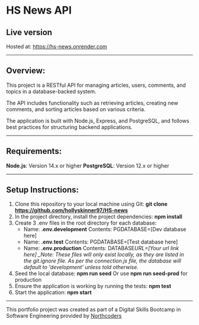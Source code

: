 # HS News API

## Live version

Hosted at: https://hs-news.onrender.com

---

## Overview:

This project is a RESTful API for managing articles, users, comments, and topics in a database-backed system.

The API includes functionality such as retrieving articles, creating new comments, and sorting articles based on various criteria.

The application is built with Node.js, Express, and PostgreSQL, and follows best practices for structuring backend applications.

---

## Requirements:

**Node.js**: Version 14.x or higher
**PostgreSQL**: Version 12.x or higher

---

## Setup Instructions:

1. Clone this repository to your local machine using Git:
   **git clone https://github.com/hollyskinner97/HS-news**
2. In the project directory, install the project dependencies:
   **npm install**
3. Create 3 .env files in the root directory for each database:
   - Name: **.env.development**
     Contents: PGDATABASE=[Dev database here]
   - Name: **.env.test**
     Contents: PGDATABASE=[Test database here]
   - Name: **.env.production**
     Contents: DATABASE*URL=[Your url link here]
     \_Note: These files will only exist locally, as they are listed in the git.ignore file. As per the connection.js file, the database will default to 'development' unless told otherwise.*
4. Seed the local database: **npm run seed**
   Or use **npm run seed-prod** for production
5. Ensure the application is working by running the tests:
   **npm test**
6. Start the application: **npm start**

---

This portfolio project was created as part of a Digital Skills Bootcamp in Software Engineering provided by [Northcoders](https://northcoders.com/)
